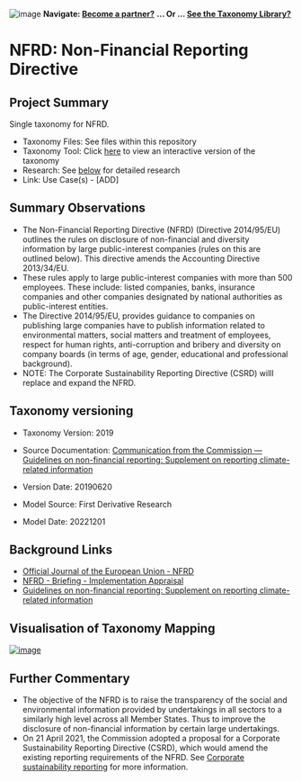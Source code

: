 ![image](https://user-images.githubusercontent.com/112073913/188821900-0c411acf-fbdd-4163-adc9-3ba4e2be78df.png)
**Navigate: [Become a partner?](https://github.com/OS-SFT/06-COLLABORATORS-PARTNERS)**
**... Or ... [See the Taxonomy Library?](https://github.com/orgs/OS-SFT/projects/2)**

# NFRD: Non-Financial Reporting Directive

## Project Summary

Single taxonomy for NFRD.
- Taxonomy Files: See files within this repository
- Taxonomy Tool: Click [here](https://os-sft.solidatus.com/viewer/share/iQ4vv1ldeMQxLB98pnYQr3WZr1vDC4Pi) to view an interactive version of the taxonomy
- Research: See [below](https://github.com/OS-SFT/Taxonomy-Mappings-Library/blob/NFRD-branch-221201/Single%20Taxonomies/NFRD/Readme.md#detailed-research) for detailed research
- Link: Use Case(s) - [ADD]

## Summary Observations
-	The Non-Financial Reporting Directive (NFRD) (Directive 2014/95/EU) outlines the rules on disclosure of non-financial and diversity information by large public-interest companies (rules on this are outlined below). This directive amends the Accounting Directive 2013/34/EU. 
-	These rules apply to large public-interest companies with more than 500 employees. These include: listed companies, banks, insurance companies and other companies designated by national authorities as public-interest entities. 
-	The Directive 2014/95/EU, provides guidance to companies on publishing large companies have to publish information related to environmental matters, social matters and treatment of employees, respect for human rights, anti-corruption and bribery and diversity on company boards (in terms of age, gender, educational and professional background).
-	NOTE: The Corporate Sustainability Reporting Directive (CSRD) willl replace and expand the NFRD.

## Taxonomy versioning 

- Taxonomy Version: 2019 

- Source Documentation: [Communication from the Commission — Guidelines on non-financial reporting: Supplement on reporting climate-related information](https://eur-lex.europa.eu/legal-content/EN/TXT/?uri=CELEX:52019XC0620(01)) 

- Version Date: 20190620 

- Model Source: First Derivative Research 

- Model Date: 20221201 

## Background Links
- [Official Journal of the European Union - NFRD ](https://eur-lex.europa.eu/legal-content/EN/TXT/?uri=CELEX%3A32014L0095)
- [NFRD - Briefing - Implementation Appraisal](https://www.europarl.europa.eu/RegData/etudes/BRIE/2021/654213/EPRS_BRI(2021)654213_EN.pdf)
- [Guidelines on non-financial reporting: Supplement on reporting climate-related information](https://eur-lex.europa.eu/legal-content/EN/TXT/?uri=CELEX:52019XC0620(01))

## Visualisation of Taxonomy Mapping
[![image](https://user-images.githubusercontent.com/117910607/206137804-f23fec93-9a4c-465a-a7a8-028de4c3e640.png "Click to open interactive Taxonomy Tool")](https://os-sft.solidatus.com/viewer/share/iQ4vv1ldeMQxLB98pnYQr3WZr1vDC4Pi)

## Further Commentary
- The objective of the NFRD is to raise the transparency of the social and environmental information provided by undertakings in all sectors to a similarly high level across all Member States. Thus to improve the disclosure of non-financial information by certain large undertakings.
- On 21 April 2021, the Commission adopted a proposal for a Corporate Sustainability Reporting Directive (CSRD), which would amend the existing reporting requirements of the NFRD. See [Corporate sustainability reporting](https://finance.ec.europa.eu/capital-markets-union-and-financial-markets/company-reporting-and-auditing/company-reporting/corporate-sustainability-reporting_en) for more information.
